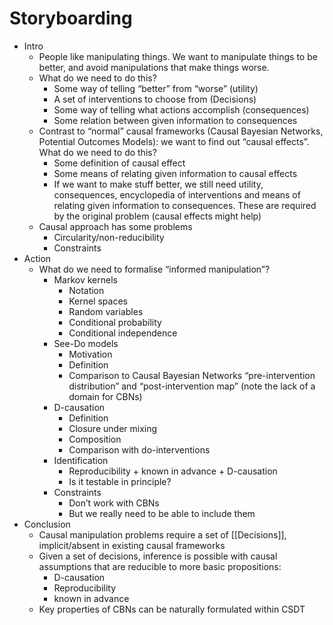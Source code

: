 # Storyboarding

- Intro
    - People like manipulating things. We want to manipulate things to be better, and avoid manipulations that make things worse.
    - What do we need to do this?
        - Some way of telling “better” from “worse” (utility)
        - A set of interventions to choose from (Decisions)
        - Some way of telling what actions accomplish (consequences)
        - Some relation between given information to consequences
    - Contrast to “normal” causal frameworks (Causal Bayesian Networks, Potential Outcomes Models): we want to find out “causal effects”. What do we need to do this?
        - Some definition of causal effect
        - Some means of relating given information to causal effects
        - If we want to make stuff better, we still need utility, consequences, encyclopedia of interventions and means of relating given information to consequences. These are required by the original problem (causal effects might help)
    - Causal approach has some problems
        - Circularity/non-reducibility
        - Constraints
- Action
    - What do we need to formalise “informed manipulation”?
        - Markov kernels
            - Notation
            - Kernel spaces
            - Random variables
            - Conditional probability
            - Conditional independence
        - See-Do models
            - Motivation
            - Definition
            - Comparison to Causal Bayesian Networks “pre-intervention distribution” and “post-intervention map” (note the lack of a domain for CBNs)
        - D-causation
            - Definition
            - Closure under mixing
            - Composition
            - Comparison with do-interventions
        - Identification
            - Reproducibility + known in advance + D-causation
            - Is it testable in principle?
        - Constraints
            - Don’t work with CBNs
            - But we really need to be able to include them
- Conclusion
    - Causal manipulation problems require a set of [[Decisions]], implicit/absent in existing causal frameworks
    - Given a set of decisions, inference is possible with causal assumptions that are reducible to more basic propositions:
        - D-causation
        - Reproducibility
        - known in advance
    - Key properties of CBNs can be naturally formulated within CSDT